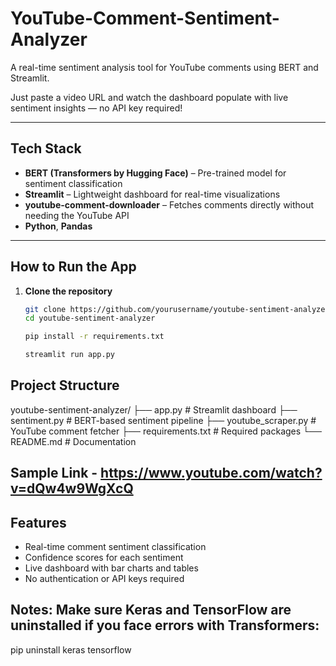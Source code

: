 # YouTube-Comment-Sentiment-Analyzer
A real-time sentiment analysis tool for YouTube comments using BERT and Streamlit.

Just paste a video URL and watch the dashboard populate with live sentiment insights — no API key required!

---

## Tech Stack

- **BERT (Transformers by Hugging Face)** – Pre-trained model for sentiment classification
- **Streamlit** – Lightweight dashboard for real-time visualizations
- **youtube-comment-downloader** – Fetches comments directly without needing the YouTube API
- **Python**, **Pandas**

---

## How to Run the App

1. **Clone the repository**
   ```bash
   git clone https://github.com/yourusername/youtube-sentiment-analyzer.git
   cd youtube-sentiment-analyzer

   pip install -r requirements.txt

   streamlit run app.py

## Project Structure
youtube-sentiment-analyzer/
├── app.py                # Streamlit dashboard
├── sentiment.py          # BERT-based sentiment pipeline
├── youtube_scraper.py    # YouTube comment fetcher
├── requirements.txt      # Required packages
└── README.md             # Documentation

## Sample Link - https://www.youtube.com/watch?v=dQw4w9WgXcQ

## Features
- Real-time comment sentiment classification
- Confidence scores for each sentiment
- Live dashboard with bar charts and tables
- No authentication or API keys required

## Notes: Make sure Keras and TensorFlow are uninstalled if you face errors with Transformers:
  pip uninstall keras tensorflow
